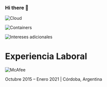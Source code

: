 ### Hi there 👋


![Cloud](https://img.shields.io/badge/Cloud-Aws-informational?style=for-the-badge)

![Containers](https://img.shields.io/badge/Containers-Docker%20%2F%20Minikube-blue?style=for-the-badge)

![Intereses adicionales](https://img.shields.io/badge/Intereses%20adicionales-Kubernetes%20%2F%20Terraform%20%2F%20Jenkins-orange?style=for-the-badge)

# Experiencia Laboral

![McAfee](https://raw.githubusercontent.com/juanspinelli/images/master/mcafee.jpeg)

Octubre 2015 – Enero 2021 |  Córdoba, Argentina



<!--
**Damianca/damianca** is a ✨ _special_ ✨ repository because its `README.md` (this file) appears on your GitHub profile.

Here are some ideas to get you started:

- 🔭 I’m currently working on ...
- 🌱 I’m currently learning ...
- 👯 I’m looking to collaborate on ...
- 🤔 I’m looking for help with ...
- 💬 Ask me about ...
- 📫 How to reach me: ...
- 😄 Pronouns: ...
- ⚡ Fun fact: ...
-->
